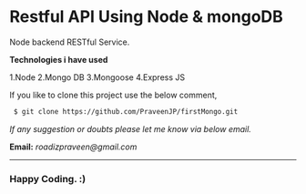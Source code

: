 Restful API Using Node & mongoDB
======================================

Node backend RESTful Service.

__Technologies i have used__

1.Node
2.Mongo DB
3.Mongoose
4.Express JS

If you like to clone this project use the below comment,

``` bash
 $ git clone https://github.com/PraveenJP/firstMongo.git
```

_If any suggestion or doubts please let me know via below email._

__Email:__ _roadizpraveen@gmail.com_

- - - -

### Happy Coding. :)
